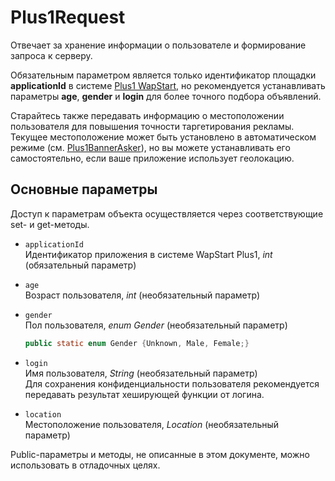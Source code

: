 Plus1Request
==================
Отвечает за хранение информации о пользователе и формирование запроса к серверу.

Обязательным параметром является только идентификатор площадки **applicationId** в системе [Plus1 WapStart](https://plus1.wapstart.ru), но рекомендуется устанавливать параметры **age**, **gender** и **login** для более точного подбора объявлений.

Старайтесь также передавать информацию о местоположении пользователя для повышения точности таргетирования рекламы. Текущее местоположение может быть установлено в автоматическом режиме (см. [Plus1BannerAsker](https://github.com/WapStart/plus1-android-sdk/blob/master/doc/Plus1BannerAsker.md)), но вы можете устанавливать его самостоятельно, если ваше приложение использует геолокацию.

Основные параметры
------------------
Доступ к параметрам объекта осуществляется через соответствующие set- и get-методы.

* `applicationId`  
  Идентификатор приложения в системе WapStart Plus1, *int* (обязательный параметр)
* `age`  
  Возраст пользователя, *int* (необязательный параметр)
* `gender`  
  Пол пользователя, *enum Gender* (необязательный параметр)

    ```java
    public static enum Gender {Unknown, Male, Female;}
    ```
* `login`  
  Имя пользователя, *String* (необязательный параметр)  
  Для сохранения конфиденциальности пользователя рекомендуется передавать результат хеширующей функции от логина.
* `location`  
  Местоположение пользователя, *Location* (необязательный параметр)

Public-параметры и методы, не описанные в этом документе, можно использовать в отладочных целях.
